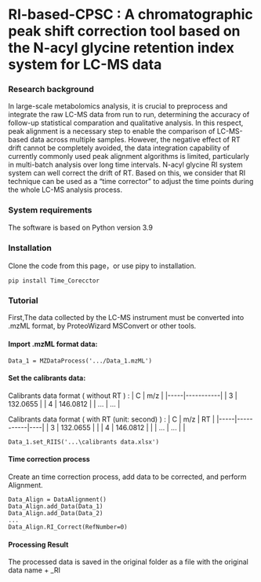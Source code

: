 
# RI-based-CPSC : A chromatographic peak shift correction tool based on the N-acyl glycine retention index system for LC-MS data


### Research background
In large-scale metabolomics analysis, it is crucial to preprocess and integrate the raw LC-MS data from run to run, determining the accuracy of follow-up statistical comparation and qualitative analysis. In this respect, peak alignment is a necessary step to enable the comparison of LC-MS-based data across multiple samples. However, the negative effect of RT drift cannot be completely avoided, the data integration capability of currently commonly used peak alignment algorithms is limited, particularly in multi-batch analysis over long time intervals. N-acyl glycine RI system system can well correct the drift of RT. Based on this, we consider that RI technique can be used as a “time corrector” to adjust the time points during the whole LC-MS analysis process. 
### System requirements
The software is based on Python version 3.9
### Installation
Clone the code from this page，or use pipy to installation.

    pip install Time_Corecctor

### Tutorial
First,The data collected by the LC-MS instrument must be converted into .mzML format, by ProteoWizard MSConvert or other tools. 

#### Import .mzML format data:

    Data_1 = MZDataProcess('.../Data_1.mzML')

#### Set the calibrants data:
Calibrants data format ( without RT ) :
| C   | m/z       |
|-----|-----------|
| 3   | 132.0655  |
| 4   | 146.0812  |
| ... | ...       |

Calibrants data format ( with RT (unit: second)  ) :
| C   | m/z       | RT |
|-----|-----------|----|
| 3   | 132.0655  |    |
| 4   | 146.0812  |    |
| ... | ...       |    |

    Data_1.set_RIIS('...\calibrants data.xlsx')

#### Time correction process
Create an time correction process, add data to be corrected, and perform Alignment.

    Data_Align = DataAlignment()
    Data_Align.add_Data(Data_1)
    Data_Align.add_Data(Data_2)
    ...
    Data_Align.RI_Correct(RefNumber=0)

#### Processing Result
The processed data is saved in the original folder as a file with the original data name + _RI
    












